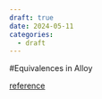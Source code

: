 ```yaml
---
draft: true
date: 2024-05-11
categories:
  - draft
---
```


#Equivalences in Alloy


[reference](https://homepage.divms.uiowa.edu/~tinelli/classes/5810/Fall22/alloy-equivalences.shtml)
